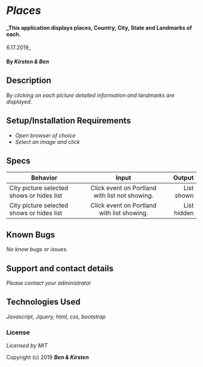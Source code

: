 # _Places_

#### _This application displays places, Country, City, State and Landmarks of each.
 6.17.2019_

#### By _**Kirsten & Ben**_

## Description

_By clicking on each picture detailed information and landmarks are displayed._

## Setup/Installation Requirements

* _Open browser of choice_
* _Select an image and click_


## Specs
| Behavior | Input | Output |
| ------------- |:-------------:| -----:|
| City picture selected shows or hides list | Click event on Portland with list not showing. | List shown |
| City picture selected shows or hides list | Click event on Portland with list showing. | List hidden |

## Known Bugs

_No know bugs or issues._

## Support and contact details

_Please contact your administrator_

## Technologies Used

_Javascript, Jquery, html, css, bootstrap_

### License

*Licensed by MIT*

Copyright (c) 2019 **_Ben & Kirsten_**
